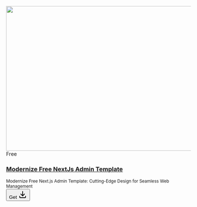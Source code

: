 <div id="app">
      <div class="px-4 mx-auto sm:px-6 lg:px-8 xl-px-8 2xl:px-20">
        <div class="grid grid-cols-1 my-5 mt-6 gap-y-10 gap-x-6 sm:grid-cols-2 lg:grid-cols-3 xl:grid-cols-4 2xl:grid-cols-5 xl:gap-x-8">
          <div>
            <div class="relative w-full overflow-hidden rounded-lg imageContainer">
              <a href="/product/modernize-free-nextjs-admin-template">
                <img title="Live Preview" alt="free-next-js-admin-template" loading="lazy" width="564" height="395" decoding="async" data-nimg="1" class="object-cover object-center w-full h-full rounded-lg lg:w-full" srcset="https://micro-components.github.io/micro-admin-docs/micro-admin.png&amp;w=1200&amp;q=75 2x" src="https://micro-components.github.io/micro-admin-docs/micro-admin.png&amp;w=1200&amp;q=75" style="color: transparent;">
              </a>
              <div class="absolute flex items-center gap-3 top-2 right-2">
                <span class="px-2 py-1 text-white rounded bg-green">Free</span>
              </div>
            </div>
            <div class="flex items-center justify-between gap-3 py-3">
                <div class="w-[70%] no-wrap truncate">
                  <h3 class="text-sm font-semibold truncate ">
                    <a href="/product/modernize-free-nextjs-admin-template"> Modernize Free NextJs Admin Template</a>
                  </h3>
                  <small class="opacity-75">Modernize Free Next.js Admin Template: Cutting-Edge Design for Seamless Web Management</small>
                </div>
                <div class="text-sm font-medium bottom-1 w-25 shrink-0"><div class="flex gap-2 rounded-x">
                  <a href="/product/modernize-free-nextjs-admin-template">
                    <button title="Download" class="flex items-center gap-1 p-1 px-2 text-sm border rounded dark:border-primary border-dark dark:bg-primary/10 bg-dark/10 dark:text-primary text-dark dark:hover:bg-primary hover:bg-dark dark:hover:text-white hover:text-white">Get <svg xmlns="http://www.w3.org/2000/svg" width="24" height="24" viewBox="0 0 24 24" fill="none" stroke="currentColor" stroke-width="2" stroke-linecap="round" stroke-linejoin="round" class="w-3 h-3 tabler-icon tabler-icon-download"><path d="M4 17v2a2 2 0 0 0 2 2h12a2 2 0 0 0 2 -2v-2"></path><path d="M7 11l5 5l5 -5"></path><path d="M12 4l0 12"></path></svg>
                    </button>
                  </a>
                </div>
              </div>
            </div>
          </div>
        </div>
      </div>
    </div>